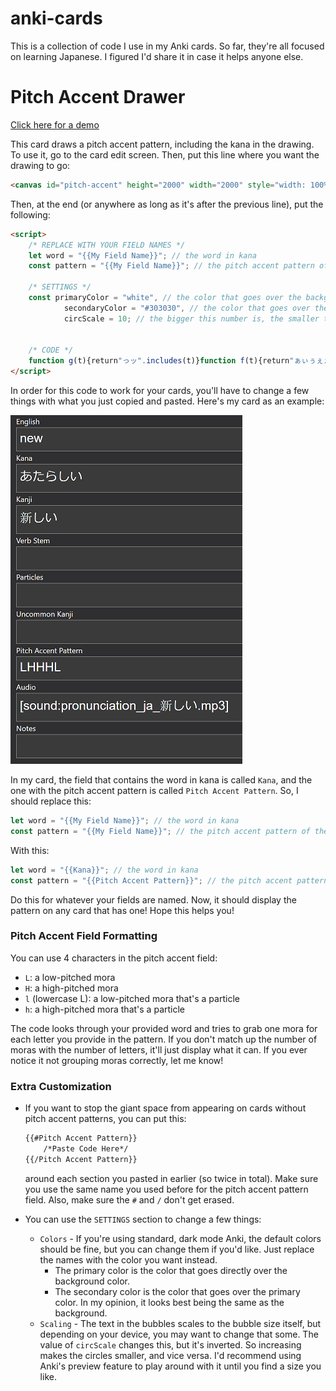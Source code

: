 # anki-cards

This is a collection of code I use in my Anki cards. So far, they're all focused on learning Japanese. I figured I'd
share it in case it helps anyone else.

# Pitch Accent Drawer #

[Click here for  a demo][0]

This card draws a pitch accent pattern, including the kana in the drawing. To use it, go to the card edit screen. Then,
put this line where you want the drawing to go:

```html
<canvas id="pitch-accent" height="2000" width="2000" style="width: 100%; height: 100%"></canvas>
```

Then, at the end (or anywhere as long as it's after the previous line), put the following:

```html
<script>
    /* REPLACE WITH YOUR FIELD NAMES */
    let word = "{{My Field Name}}"; // the word in kana
    const pattern = "{{My Field Name}}"; // the pitch accent pattern of the word (using L, H, l, and h)

    /* SETTINGS */
    const primaryColor = "white", // the color that goes over the background
            secondaryColor = "#303030", // the color that goes over the primary color
            circScale = 10; // the bigger this number is, the smaller the circles are, and vice versa

    
    /* CODE */
    function g(t){return"っッ".includes(t)}function f(t){return"ぁぃぅぇぉゃゅょァィゥェォャュョ".includes(t)}const c=document.getElementById("pitch-accent"),ctx=c.getContext("2d");let inc=c.width/(pattern.length-1+2/circScale),circRad=inc/circScale,curr=circRad;ctx.beginPath(),ctx.moveTo(curr,"L"===pattern[0]?curr+inc:curr),ctx.fillStyle=primaryColor,ctx.strokeStyle=primaryColor,ctx.lineWidth=2;for(let t of pattern){let c="L"===t.toUpperCase()?circRad+inc:circRad;ctx.lineTo(curr,c),t.toLowerCase()===t&&(ctx.stroke(),ctx.closePath(),ctx.globalCompositeOperation="destination-out",ctx.beginPath(),ctx.moveTo(curr+circRad,c),ctx.arc(curr,c,circRad,0,2*Math.PI,!1),ctx.moveTo(curr,c),ctx.fill(),ctx.closePath(),ctx.globalCompositeOperation="source-over",ctx.beginPath()),ctx.moveTo(curr+circRad,c),ctx.arc(curr,c,circRad,0,2*Math.PI,!1),ctx.moveTo(curr,c),t.toUpperCase()===t&&ctx.fill();let r="";if(0<word.length){let t=g(word[0]);r=word[0]+(1<word.length&&(t||f(word[1]))?word[1]+(2<word.length&&t&&f(word[2])?word[2]:""):"")}ctx.stroke(),ctx.closePath(),ctx.fillStyle=secondaryColor,ctx.strokeStyle=secondaryColor;let e=circRad*Math.sqrt(2)/r.length;ctx.font=e+"px MS Mincho",ctx.fillText(r,curr-r.length*(e/2),c+e/4),ctx.fillStyle=primaryColor,ctx.strokeStyle=primaryColor,ctx.beginPath(),ctx.moveTo(curr,c),word=word.substr(r.length),curr+=inc}ctx.stroke();
</script>
```

In order for this code to work for your cards, you'll have to change a few things with what you just copied and pasted.
Here's my card as an example:

![my card example][1]

In my card, the field that contains the word in kana is called `Kana`, and the one with the pitch accent pattern is
called `Pitch Accent Pattern`. So, I should replace this:

```js
let word = "{{My Field Name}}"; // the word in kana
const pattern = "{{My Field Name}}"; // the pitch accent pattern of the word (using L, H, l, and h)
```

With this:

```js
let word = "{{Kana}}"; // the word in kana
const pattern = "{{Pitch Accent Pattern}}"; // the pitch accent pattern of the word (using L, H, l, and h)
```

Do this for whatever your fields are named. Now, it should display the pattern on any card that has one! Hope this helps
you!

### Pitch Accent Field Formatting ###

You can use 4 characters in the pitch accent field:

* `L`: a low-pitched mora
* `H`: a high-pitched mora
* `l` (lowercase L): a low-pitched mora that's a particle
* `h`: a high-pitched mora that's a particle

The code looks through your provided word and tries to grab one mora for each letter you provide in the pattern. If you
don't match up the number of moras with the number of letters, it'll just display what it can. If you ever notice it not
grouping moras correctly, let me know!

### Extra Customization ###

* If you want to stop the giant space from appearing on cards without pitch accent patterns, you can put this:

    ```markdown
    {{#Pitch Accent Pattern}}
        /*Paste Code Here*/
    {{/Pitch Accent Pattern}}
    ```
  around each section you pasted in earlier (so twice in total). Make sure you use the same name you used before for the
  pitch accent pattern field. Also, make sure the `#` and `/` don't get erased.
* You can use the `SETTINGS` section to change a few things:
    * `Colors` - If you're using standard, dark mode Anki, the default colors should be fine, but you can change them if
      you'd like. Just replace the names with the color you want instead.
        * The primary color is the color that goes directly over the background color.
        * The secondary color is the color that goes over the primary color. In my opinion, it looks best being the same
          as the background.
    * `Scaling` - The text in the bubbles scales to the bubble size itself, but depending on your device, you may want
      to change that some. The value of `circScale` changes this, but it's inverted. So increasing makes the circles
      smaller, and vice versa. I'd recommend using Anki's preview feature to play around with it until you find a size
      you like.

[0]: https://cjbell630.github.io/anki-cards/demo/pitch-accent-card.html

[1]: images/anki-card-example.png

